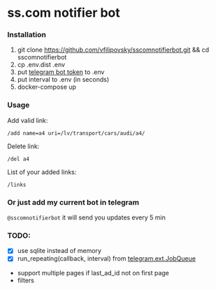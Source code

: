 # ss.com notifier bot

### Installation

1. git clone https://github.com/vfilipovsky/sscomnotifierbot.git && cd sscomnotifierbot
2. cp .env.dist .env
3. put [telegram bot token](https://core.telegram.org/bots) to .env
4. put interval to .env (in seconds)
5. docker-compose up


### Usage

Add valid link:

```/add name=a4 uri=/lv/transport/cars/audi/a4/```

Delete link:

```/del a4```

List of your added links:

```/links```


### Or just add my current bot in telegram
```@sscomnotifierbot``` it will send you updates every 5 min

### TODO:
- [x] use sqlite instead of memory
- [x] run_repeating(callback, interval) from [telegram.ext.JobQueue](https://python-telegram-bot.readthedocs.io/en/stable/telegram.ext.jobqueue.html)
- support multiple pages if last_ad_id not on first page
- filters